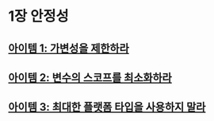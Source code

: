# 1장 안정성
## [아이템 1: 가변성을 제한하라](./items/아이템%2001%20가변성을%20제한하라.md)
## [아이템 2: 변수의 스코프를 최소화하라](./items/아이템%2002%20변수의%20스코프를%20최소화하라.md)
## [아이템 3: 최대한 플랫폼 타입을 사용하지 말라](./items/아이템%2003%20최대한%20플랫폼%20타입을%20사용하지%20말라.md)